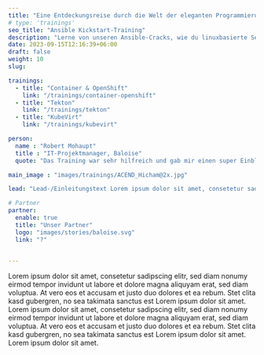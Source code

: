 ```yaml
---
title: "Eine Entdeckungsreise durch die Welt der eleganten Programmierung"
# type: 'trainings'
seo_title: "Ansible Kickstart-Training"
description: "Lerne von unseren Ansible-Cracks, wie du linuxbasierte Services konfigurieren und automatisieren kannst."
date: 2023-09-15T12:16:39+06:00
draft: false
weight: 10
slug:

trainings:
  - title: "Container & OpenShift"
    link: "/trainings/container-openshift"
  - title: "Tekton"
    link: "/trainings/tekton"
  - title: "KubeVirt"
    link: "/trainings/kubevirt"

person:
  name : "Robert Mohaupt"
  title : "IT-Projektmanager, Baloise"
  quote: "Das Training war sehr hilfreich und gab mir einen super Einblick in die Welt von Prome- theus. Dank den hands-on Labs konnte ich mein Wissen gleich anwenden. Die Trainer waren sehr kompetent und hilfsbereit, die Workshops technisch toll umgesetzt."

main_image : "images/trainings/ACEND_Hicham@2x.jpg"

lead: "Lead-/Einleitungstext Lorem ipsum dolor sit amet, consetetur sadipscing elitr, sed diam nonumy eirmod tempor invidunt ut labore et dolore magna aliquyam erat, sed diam voluptua. Accusam et justo duo."

# Partner
partner:
  enable: true
  title: "Unser Partner"
  logo: "images/stories/baloise.svg"
  link: "?"
 

---
```


Lorem ipsum dolor sit amet, consetetur sadipscing elitr, sed diam nonumy eirmod tempor invidunt ut labore et dolore magna aliquyam erat, sed diam voluptua. At vero eos et accusam et justo duo dolores et ea rebum. Stet clita kasd gubergren, no sea takimata sanctus est Lorem ipsum dolor sit amet. Lorem ipsum dolor sit amet, consetetur sadipscing elitr, sed diam nonumy eirmod tempor invidunt ut labore et dolore magna aliquyam erat, sed diam voluptua. At vero eos et accusam et justo duo dolores et ea rebum. Stet clita kasd gubergren, no sea takimata sanctus est Lorem ipsum dolor sit amet. Lorem ipsum dolor sit amet.
